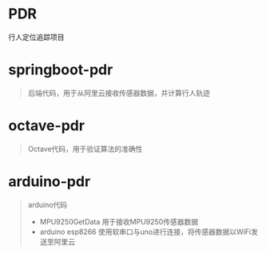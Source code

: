 # PDR
行人定位追踪项目

# springboot-pdr
> 后端代码，用于从阿里云接收传感器数据，并计算行人轨迹

# octave-pdr
> Octave代码，用于验证算法的准确性

# arduino-pdr
> arduino代码
> - MPU9250GetData 用于接收MPU9250传感器数据
> - arduino esp8266 使用软串口与uno进行连接，将传感器数据以WiFi发送至阿里云
